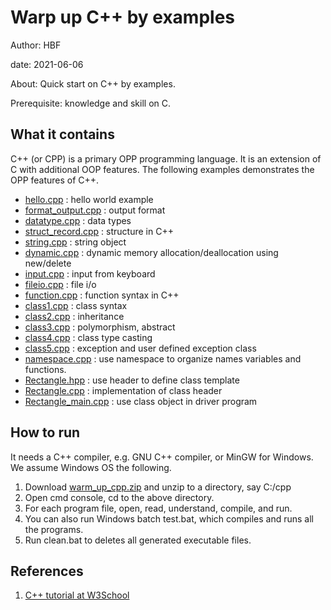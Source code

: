 # Warp up C++ by examples

Author: HBF

date: 2021-06-06

About: Quick start on C++ by examples. 

Prerequisite: knowledge and skill on C. 

## What it contains

C++ (or CPP) is a primary OPP programming language. It is an extension of C with additional OOP features. The following examples demonstrates the OPP features of C++. 

- [hello.cpp](hello.cpp)   : hello world example
- [format_output.cpp](format_output.cpp)  : output format
- [datatype.cpp](datatype.cpp ) :  data types
- [struct_record.cpp](struct_record.cpp) :  structure in C++ 
- [string.cpp](string.cpp) :  string object
- [dynamic.cpp](dynamic.cpp) :  dynamic memory allocation/deallocation using new/delete
- [input.cpp](input.cpp) :  input from keyboard
- [fileio.cpp](fileio.cpp)  :  file i/o
- [function.cpp](function.cpp) : function syntax in C++ 
- [class1.cpp](class1.cpp) :  class syntax
- [class2.cpp](class2.cpp) :  inheritance
- [class3.cpp](class3.cpp) :  polymorphism, abstract
- [class4.cpp](class4.cpp) :  class type casting
- [class5.cpp](class5.cpp) :  exception and user defined exception class
- [namespace.cpp](namespace.cpp) :  use namespace to organize names variables and functions.  
- [Rectangle.hpp](Rectangle.hpp) :  use header to define class template
- [Rectangle.cpp](Rectangle.cpp) :  implementation of class header
- [Rectangle_main.cpp](Rectangle_main.cpp) : use class object in driver program


## How to run

It needs a C++ compiler, e.g. GNU C++ compiler, or MinGW for Windows. We assume Windows OS the following.  

1. Download [warm_up_cpp.zip](warm_up_cpp.zip) and unzip to a directory, say C:/cpp 
2. Open cmd console, cd to the above directory. 
3. For each program file, open, read, understand, compile, and run.
4. You can also run Windows batch test.bat,  which compiles and runs all the programs. 
5. Run clean.bat to deletes all generated executable files.

## References

1. [C++ tutorial at W3School](https://www.w3schools.com/java/default.asp)
